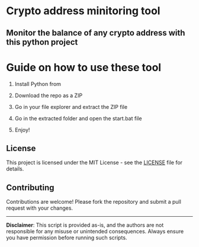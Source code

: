 # Crypto address minitoring tool

## Monitor the balance of any crypto address with this python project 
 
# Guide on how to use these tool

1. Install Python from 
 
2. Download the repo as a ZIP

3. Go in your file explorer and extract the ZIP file 

4. Go in the extracted folder and open the start.bat file 

5. Enjoy!

## License  
 
This project is licensed under the MIT License - see the [LICENSE](LICENSE) file for details.
   
## Contributing 

Contributions are welcome! Please fork the repository and submit a pull request with your changes.  
 
--- 
 
**Disclaimer**: This script is provided as-is, and the authors are not responsible for any misuse or unintended consequences. Always ensure you have permission before running such scripts.
